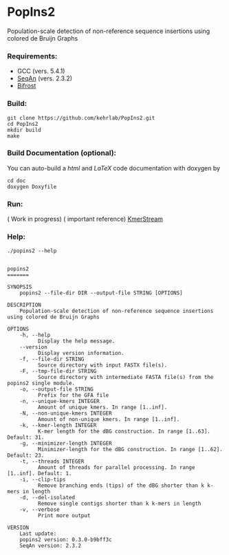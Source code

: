 # PopIns2
Population-scale detection of non-reference sequence insertions using colored de Bruijn Graphs

### Requirements:

- GCC (vers. 5.4.1)
- [SeqAn](https://www.seqan.de/) (vers. 2.3.2)
- [Bifrost](https://github.com/pmelsted/bfgraph)

### Build:

```
git clone https://github.com/kehrlab/PopIns2.git
cd PopIns2
mkdir build
make
```

### Build Documentation (optional):

You can auto-build a _html_ and _LaTeX_ code documentation with doxygen by
```
cd doc
doxygen Doxyfile
```

### Run:
( Work in progress)
( important reference) [KmerStream](https://github.com/pmelsted/KmerStream)

### Help:

```
./popins2 --help


popins2
=======

SYNOPSIS
    popins2 --file-dir DIR --output-file STRING [OPTIONS] 

DESCRIPTION
    Population-scale detection of non-reference sequence insertions using colored de Bruijn Graphs

OPTIONS
    -h, --help
          Display the help message.
    --version
          Display version information.
    -f, --file-dir STRING
          Source directory with input FASTX file(s).
    -F, --tmp-file-dir STRING
          Source directory with intermediate FASTA file(s) from the popins2 single module.
    -o, --output-file STRING
          Prefix for the GFA file
    -n, --unique-kmers INTEGER
          Amount of unique kmers. In range [1..inf].
    -N, --non-unique-kmers INTEGER
          Amount of non-unique kmers. In range [1..inf].
    -k, --kmer-length INTEGER
          K-mer length for the dBG construction. In range [1..63]. Default: 31.
    -g, --minimizer-length INTEGER
          Minimizer-length for the dBG construction. In range [1..62]. Default: 23.
    -t, --threads INTEGER
          Amount of threads for parallel processing. In range [1..inf]. Default: 1.
    -i, --clip-tips
          Remove branching ends (tips) of the dBG shorter than k k-mers in length
    -d, --del-isolated
          Remove single contigs shorter than k k-mers in length
    -v, --verbose
          Print more output

VERSION
    Last update: 
    popins2 version: 0.3.0-b9bff3c
    SeqAn version: 2.3.2


